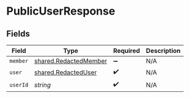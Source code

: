 # PublicUserResponse


## Fields

| Field                                                                 | Type                                                                  | Required                                                              | Description                                                           |
| --------------------------------------------------------------------- | --------------------------------------------------------------------- | --------------------------------------------------------------------- | --------------------------------------------------------------------- |
| `member`                                                              | [shared.RedactedMember](../../../sdk/models/shared/redactedmember.md) | :heavy_minus_sign:                                                    | N/A                                                                   |
| `user`                                                                | [shared.RedactedUser](../../../sdk/models/shared/redacteduser.md)     | :heavy_check_mark:                                                    | N/A                                                                   |
| `userId`                                                              | *string*                                                              | :heavy_check_mark:                                                    | N/A                                                                   |